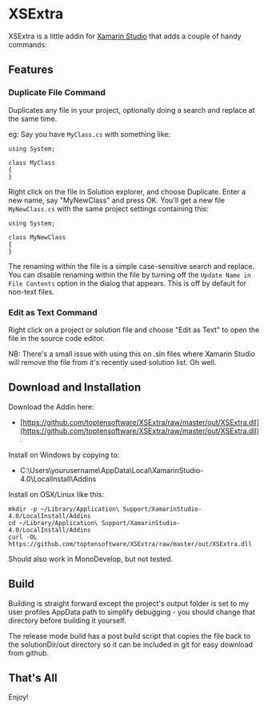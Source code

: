 # XSExtra

XSExtra is a little addin for [Xamarin Studio](http://xamarin.com/studio) that adds a couple of handy commands:

## Features

### Duplicate File Command

Duplicates any file in your project, optionally doing a search and replace at the same time.

eg: Say you have `MyClass.cs` with something like:

	using System;

	class MyClass
	{
	}

Right click on the file in Solution explorer, and choose Duplicate.  Enter a new name, say "MyNewClass" and press OK.  You'll get a new file `MyNewClass.cs` with the same project settings containing this:

	using System;

	class MyNewClass
	{
	}

The renaming within the file is a simple case-sensitive search and replace.  You can disable renaming within the file by turning off the `Update Name in File Contents` option in the dialog
that appears.  This is off by default for non-text files.


### Edit as Text Command

Right click on a project or solution file and choose "Edit as Text" to open the file in the source code editor.

NB: There's a small issue with using this on .sln files where Xamarin Studio will remove the file from it's recently used solution list. Oh well.


## Download and Installation

Download the Addin here:

* [https://github.com/toptensoftware/XSExtra/raw/master/out/XSExtra.dll](https://github.com/toptensoftware/XSExtra/raw/master/out/XSExtra.dll).

Install on Windows by copying to:

* C:\Users\yourusername\AppData\Local\XamarinStudio-4.0\LocalInstall\Addins

Install on OSX/Linux like this:

	mkdir -p ~/Library/Application\ Support/XamarinStudio-4.0/LocalInstall/Addins
	cd ~/Library/Application\ Support/XamarinStudio-4.0/LocalInstall/Addins
	curl -OL https://github.com/toptensoftware/XSExtra/raw/master/out/XSExtra.dll

Should also work in MonoDevelop, but not tested.


## Build

Building is straight forward except the project's output folder is set to my user profiles AppData path to simplify debugging - you should change that directory before building it yourself.

The release mode build has a post build script that copies the file back to the solutionDir/out directory so it can be included in git for easy download from github.

## That's All

Enjoy!
